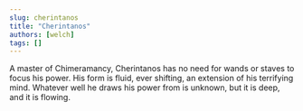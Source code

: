 ```yaml
---
slug: cherintanos
title: "Cherintanos"
authors: [welch]
tags: []
---
```


A master of Chimeramancy, Cherintanos has no need for wands or staves to focus his power. His form is fluid, ever shifting, an extension of his terrifying mind. Whatever well he draws his power from is unknown, but it is deep, and it is flowing.